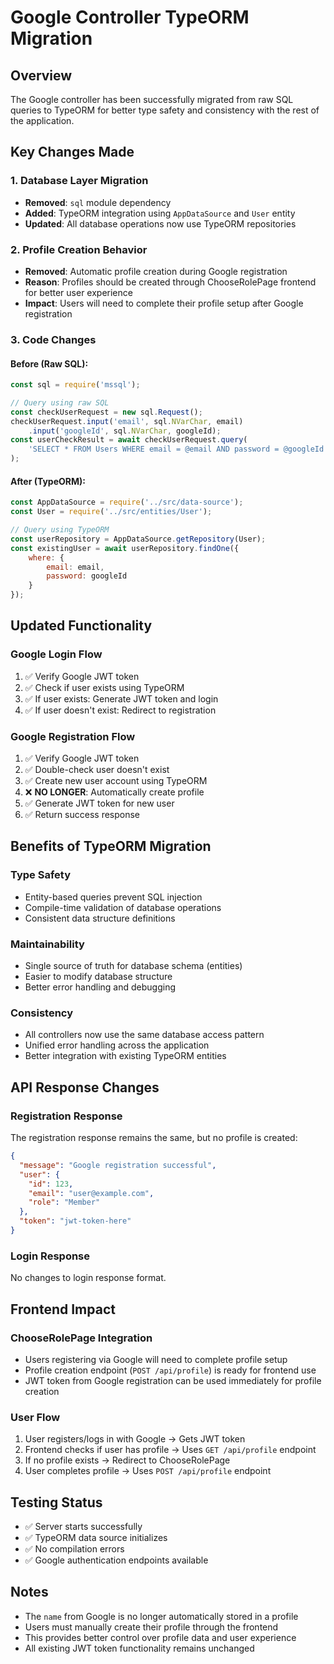 # Google Controller TypeORM Migration

## Overview
The Google controller has been successfully migrated from raw SQL queries to TypeORM for better type safety and consistency with the rest of the application.

## Key Changes Made

### 1. Database Layer Migration
- **Removed**: `sql` module dependency
- **Added**: TypeORM integration using `AppDataSource` and `User` entity
- **Updated**: All database operations now use TypeORM repositories

### 2. Profile Creation Behavior
- **Removed**: Automatic profile creation during Google registration
- **Reason**: Profiles should be created through ChooseRolePage frontend for better user experience
- **Impact**: Users will need to complete their profile setup after Google registration

### 3. Code Changes

#### Before (Raw SQL):
```javascript
const sql = require('mssql');

// Query using raw SQL
const checkUserRequest = new sql.Request();
checkUserRequest.input('email', sql.NVarChar, email)
    .input('googleId', sql.NVarChar, googleId);
const userCheckResult = await checkUserRequest.query(
    'SELECT * FROM Users WHERE email = @email AND password = @googleId'
);
```

#### After (TypeORM):
```javascript
const AppDataSource = require('../src/data-source');
const User = require('../src/entities/User');

// Query using TypeORM
const userRepository = AppDataSource.getRepository(User);
const existingUser = await userRepository.findOne({
    where: { 
        email: email, 
        password: googleId 
    }
});
```

## Updated Functionality

### Google Login Flow
1. ✅ Verify Google JWT token
2. ✅ Check if user exists using TypeORM
3. ✅ If user exists: Generate JWT token and login
4. ✅ If user doesn't exist: Redirect to registration

### Google Registration Flow
1. ✅ Verify Google JWT token
2. ✅ Double-check user doesn't exist
3. ✅ Create new user account using TypeORM
4. ❌ **NO LONGER**: Automatically create profile
5. ✅ Generate JWT token for new user
6. ✅ Return success response

## Benefits of TypeORM Migration

### Type Safety
- Entity-based queries prevent SQL injection
- Compile-time validation of database operations
- Consistent data structure definitions

### Maintainability
- Single source of truth for database schema (entities)
- Easier to modify database structure
- Better error handling and debugging

### Consistency
- All controllers now use the same database access pattern
- Unified error handling across the application
- Better integration with existing TypeORM entities

## API Response Changes

### Registration Response
The registration response remains the same, but no profile is created:

```json
{
  "message": "Google registration successful",
  "user": {
    "id": 123,
    "email": "user@example.com",
    "role": "Member"
  },
  "token": "jwt-token-here"
}
```

### Login Response
No changes to login response format.

## Frontend Impact

### ChooseRolePage Integration
- Users registering via Google will need to complete profile setup
- Profile creation endpoint (`POST /api/profile`) is ready for frontend use
- JWT token from Google registration can be used immediately for profile creation

### User Flow
1. User registers/logs in with Google → Gets JWT token
2. Frontend checks if user has profile → Uses `GET /api/profile` endpoint
3. If no profile exists → Redirect to ChooseRolePage
4. User completes profile → Uses `POST /api/profile` endpoint

## Testing Status
- ✅ Server starts successfully
- ✅ TypeORM data source initializes
- ✅ No compilation errors
- ✅ Google authentication endpoints available

## Notes
- The `name` from Google is no longer automatically stored in a profile
- Users must manually create their profile through the frontend
- This provides better control over profile data and user experience
- All existing JWT token functionality remains unchanged
